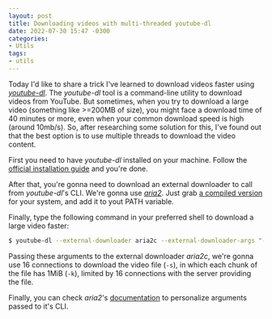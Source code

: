 ```yaml
---
layout: post
title: Downloading videos with multi-threaded youtube-dl
date: 2022-07-30 15:47 -0300
categories:
- Utils
tags:
- utils
---
```

Today I'd like to share a trick I've learned to download videos faster using [_youtube-dl_](https://youtube-dl.org/). The _youtube-dl_ tool is a command-line utility to download videos from YouTube. But sometimes, when you try to download a large video (something like >=200MB of size), you might face a download time of 40 minutes or more, even when your common download speed is high (around 10mb/s). So, after researching some solution for this, I've found out that the best option is to use multiple threads to download the video content.

First you need to have _youtube-dl_ installed on your machine. Follow the [official installation guide](https://github.com/ytdl-org/youtube-dl#installation) and you're done.

After that, you're gonna need to download an external downloader to call from _youtube-dl_'s CLI. We're gonna use [_aria2_](https://aria2.github.io/). Just grab [a compiled version](https://github.com/aria2/aria2/releases) for your system, and add it to yout PATH variable.

Finally, type the following command in your preferred shell to download a large video faster:

```bash
$ youtube-dl --external-downloader aria2c --external-downloader-args "-s 16 -x 16 -k 1M" VIDEO-URL
```

Passing these arguments to the external downloader _aria2c_, we're gonna use 16 connections to download the video file (`-s`), in which each chunk of the file has 1MiB (`-k`), limited by 16 connections with the server providing the file.

Finally, you can check _aria2_'s [documentation](https://aria2.github.io/manual/en/html/aria2c.html#options) to personalize arguments passed to it's CLI.
